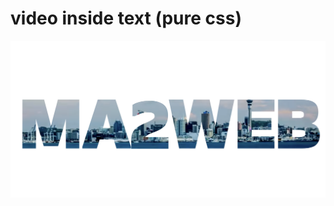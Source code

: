 # video inside text (pure css)

![This is a alt text.](/img/Screen%20Shot%202021-12-15%20at%204.23.53%20PM.png "This is a sample image.")
